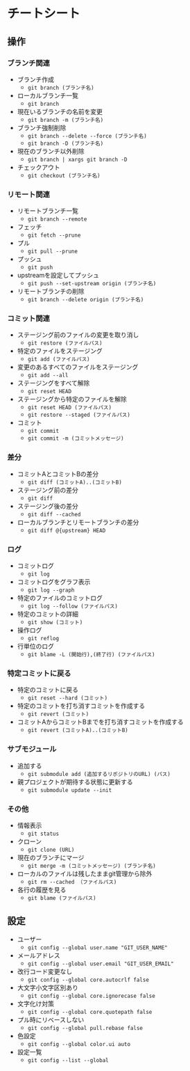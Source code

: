 # チートシート
## 操作
### ブランチ関連
* ブランチ作成
    * `git branch (ブランチ名)`
* ローカルブランチ一覧
    * `git branch`
* 現在いるブランチの名前を変更
    * `git branch -m (ブランチ名)`
* ブランチ強制削除
    * `git branch --delete --force (ブランチ名)`
    * `git branch -D (ブランチ名)`
* 現在のブランチ以外削除
    * `git branch | xargs git branch -D`
* チェックアウト
    * `git checkout (ブランチ名)`

### リモート関連
* リモートブランチ一覧
    * `git branch --remote`
* フェッチ
    * `git fetch --prune`
* プル
    * `git pull --prune`
* プッシュ
    * `git push`
* upstreamを設定してプッシュ
    * `git push --set-upstream origin (ブランチ名)`
* リモートブランチの削除
    * `git branch --delete origin (ブランチ名)`

### コミット関連
* ステージング前のファイルの変更を取り消し
    * `git restore (ファイルパス)`
* 特定のファイルをステージング
    * `git add (ファイルパス)`
* 変更のあるすべてのファイルをステージング
    * `git add --all`
* ステージングをすべて解除
    * `git reset HEAD`
* ステージングから特定のファイルを解除
    * `git reset HEAD (ファイルパス)`
    * `git restore --staged (ファイルパス)`
* コミット
    * `git commit`
    * `git commit -m (コミットメッセージ)`

### 差分
* コミットAとコミットBの差分
    * `git diff (コミットA)..(コミットB)`
* ステージング前の差分
    * `git diff`
* ステージング後の差分
    * `git diff --cached`
* ローカルブランチとリモートブランチの差分
    * `git diff @{upstream} HEAD`

### ログ
* コミットログ
    * `git log`
* コミットログをグラフ表示
    * `git log --graph`
* 特定のファイルのコミットログ
    * `git log --follow (ファイルパス)`
* 特定のコミットの詳細
    * `git show (コミット)`
* 操作ログ
    * `git reflog`
* 行単位のログ
    * `git blame -L (開始行),(終了行) (ファイルパス)`

### 特定コミットに戻る
* 特定のコミットに戻る
    * `git reset --hard (コミット)`
* 特定のコミットを打ち消すコミットを作成する
    * `git revert (コミット)`
* コミットAからコミットBまでを打ち消すコミットを作成する
    * `git revert (コミットA)..(コミットB)`

### サブモジュール
* 追加する
    * `git submodule add (追加するリポジトリのURL) (パス)`
* 親プロジェクトが期待する状態に更新する
    * `git submodule update --init`

### その他
* 情報表示
    * `git status`
* クローン
    * `git clone (URL)`
* 現在のブランチにマージ
    * `git merge -m (コミットメッセージ) (ブランチ名)`
* ローカルのファイルは残したままgit管理から除外
    * `git rm --cached （ファイルパス)`
* 各行の履歴を見る
    * `git blame (ファイルパス)`

## 設定
* ユーザー
    * `git config --global user.name "GIT_USER_NAME"`
* メールアドレス
    * `git config --global user.email "GIT_USER_EMAIL"`
* 改行コード変更なし
    * `git config --global core.autocrlf false`
* 大文字小文字区別あり
    * `git config --global core.ignorecase false`
* 文字化け対策
    * `git config --global core.quotepath false`
* プル時にリベースしない
    * `git config --global pull.rebase false`
* 色設定
    * `git config --global color.ui auto`
* 設定一覧
    * `git config --list --global`
